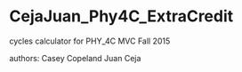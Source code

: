 # CejaJuan_Phy4C_ExtraCredit
cycles calculator for PHY_4C MVC Fall 2015

authors: 
Casey Copeland
Juan Ceja
